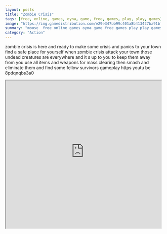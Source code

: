```yaml
---
layout: posts
title: "Zombie Crisis"
tags: [free, online, games, oyna, game, free, games, play, play, games]
image: "https://img.gamedistribution.com/e29e347bb99c401a8b413427ba91bf60.jpg"
summary: "mouse  free online games oyna game free games play play games"
category: "Action"
---
```


zombie crisis is here and ready to make some crisis and panics to your town find a safe place for yourself when zombie crisis attack your town those undead creatures are everywhere and it s up to you to keep them away from you use all items and weapons for mass clearing then smash and eliminate them and find some fellow survivors gameplay https youtu be 8pdqnqbs3a0

<iframe width="100%" height="480px;" src="https://html5.gamedistribution.com/e29e347bb99c401a8b413427ba91bf60/"></iframe>